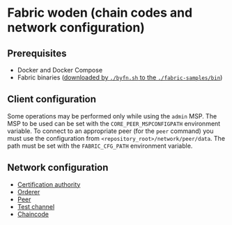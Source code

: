 # Fabric woden (chain codes and network configuration)

## Prerequisites

- Docker and Docker Compose
- Fabric binaries ([downloaded by `./byfn.sh` to the `./fabric-samples/bin`](https://hyperledger-fabric.readthedocs.io/en/release-1.4/build_network.html))

## Client configuration

Some operations may be performed only while using the `admin` MSP. The MSP to be
used can be set with the `CORE_PEER_MSPCONFIGPATH` environment variable. To
connect to an appropriate peer (for the `peer` command) you must use the
configuration from `<repository_root>/network/peer/data`. The path must be set
with the `FABRIC_CFG_PATH` environment variable.

## Network configuration

- [Certification authority](./network/ca/README.md)
- [Orderer](./network/orderer/README.md)
- [Peer](./network/peer/README.md)
- [Test channel](./network/testchannel/README.md)
- [Chaincode](./contracts/README.md)
